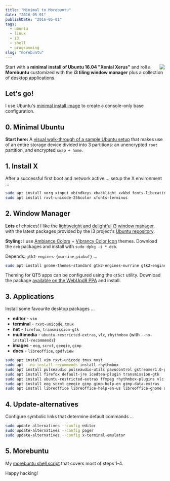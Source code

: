 ```yaml
---
title: "Minimal to Morebuntu"
date: "2016-05-01"
publishDate: "2016-05-01"
tags:
  - ubuntu
  - linux
  - i3
  - shell
  - programming
slug: "morebuntu"
---
```


<img style="float:right;" src="/img/ubuntu-crane-300.png" />

Start with a **minimal install of Ubuntu 16.04 "Xenial Xerus"** and roll a **Morebuntu** customized with the **i3 tiling window manager** plus a collection of desktop applications.

## Let's go!

I use Ubuntu's [minimal install image](https://help.ubuntu.com/community/Installation/MinimalCD) to create a console-only base configuration.

## 0. Minimal Ubuntu

**Start here:** A [visual walk-through of a sample Ubuntu setup](/minimal-ubuntu) that makes use of an entire storage device divided into 3 partitions: an unencrypted `root` partition, and encrypted `swap + home`.

## 1. Install X

After a successful first boot and network active ... setup the X environment ...

```bash
sudo apt install xorg xinput xbindkeys xbacklight xvkbd fonts-liberation ttf-ubuntu-font-family
sudo apt install rxvt-unicode-256color xfonts-terminus
```

## 2. Window Manager

**Lots** of choices! I like the [lightweight and delightful i3 window manager](/i3-tiling-window-manager), with the latest packages provided by the i3 project's [Ubuntu repository](https://i3wm.org/docs/repositories.html).

**Styling:** I use [Ambiance Colors](http://www.ravefinity.com/p/download-ambiance-radiance-colors.html) + [Vibrancy Color Icon](http://www.ravefinity.com/p/vibrancy-colors-gtk-icon-theme.html) themes. Download the `deb` packages and install with `sudo dpkg -i *.deb`.

Depends: `gtk2-engines-{murrine,pixbuf}` ...

```bash
sudo apt install gnome-themes-standard gtk2-engines-murrine gtk2-engines-pixbuf lxappearance qt4-qtconfig
```

Theming for QT5 apps can be configured using the `qt5ct` utility. Download the package [available on the WebUpd8 PPA](http://ppa.launchpad.net/nilarimogard/webupd8/ubuntu/pool/main/q/qt5ct/) and install.

## 3. Applications

Install some favourite desktop packages ...

* **editor** - `vim`
* **terminal** - `rxvt-unicode`, `tmux`
* **net** - `firefox`, `transmission-gtk`
* **multimedia** - `ubuntu-restricted-extras`, `vlc`, `rhythmbox` (with `--no-install-recommends`)
* **images** - `eog`, `scrot`, `geeqie`, `gimp`
* **docs** - `libreoffice`, `qpdfview`

```bash
sudo apt install vim rxvt-unicode tmux most
sudo apt --no-install-recommends install rhythmbox
sudo apt install pulseaudio pulseaudio-utils pavucontrol gstreamer1.0-pulseaudio alsa-utils sox
sudo apt install firefox default-jre icedtea-plugin transmission-gtk
sudo apt install ubuntu-restricted-extras ffmpeg rhythmbox-plugins vlc
sudo apt install eog scrot geeqie gimp gimp-help-en gimp-data-extras
sudo apt install libreoffice libreoffice-help-en-us libreoffice-gnome qpdfview
```

## 4. Update-alternatives

Configure symbolic links that determine default commands ...

```bash
sudo update-alternatives --config editor
sudo update-alternatives --config pager
sudo update-alternatives --config x-terminal-emulator
```

## 5. Morebuntu

My [morebuntu shell script](https://github.com/vonbrownie/linux-post-install/blob/master/scripts/morebuntu.sh) that covers most of steps 1-4.

Happy hacking!
